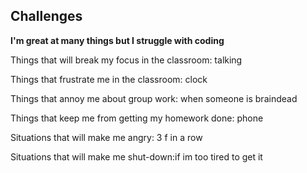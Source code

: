 ## Challenges
<p><b>I'm great at many things but I struggle with coding</b></p> 
<p>Things that will break my focus in the classroom: talking</p>
<p>Things that frustrate me in the classroom:  clock</p>
<p>Things that annoy me about group work:  when someone is braindead</p>
<p>Things that keep me from getting my homework done:  phone</p>
<p>Situations that will make me angry:  3 f in a row</p>
<p>Situations that will make me shut-down:if im too tired to get it</p>
